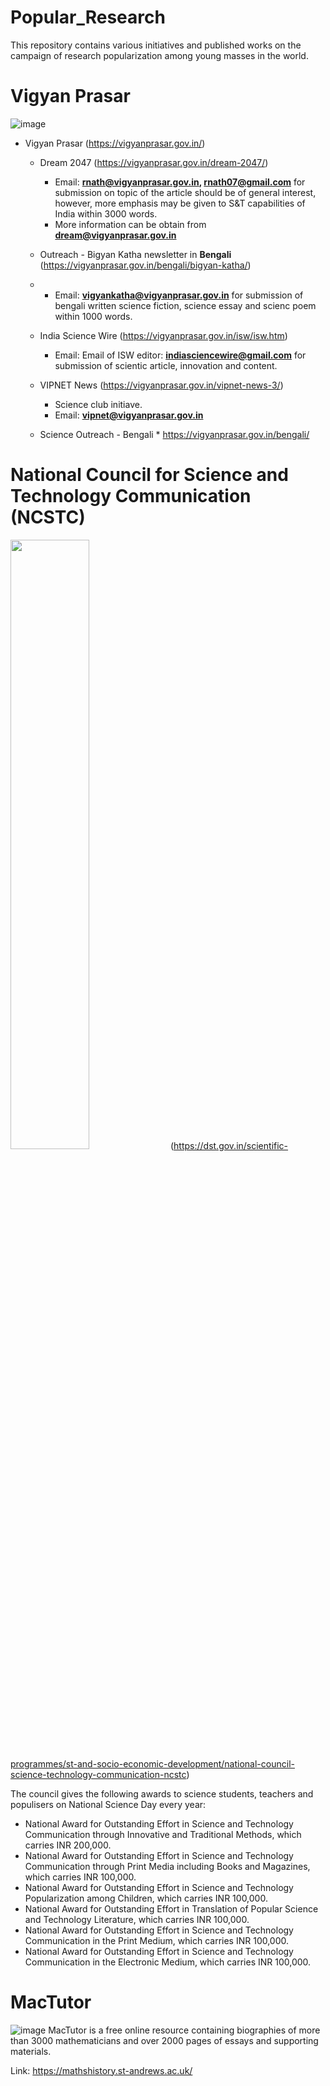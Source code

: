 # Popular_Research
This repository contains various initiatives and published works on the campaign of research popularization among young masses in the world.

# **Vigyan Prasar**

![image](https://github.com/ParthaPRay/Popular_Research/assets/1689639/f738ef11-e870-488e-9f03-d8675b8fd0ff)

   * Vigyan Prasar (https://vigyanprasar.gov.in/)
     
       *  Dream 2047 (https://vigyanprasar.gov.in/dream-2047/)
           * Email: **rnath@vigyanprasar.gov.in, rnath07@gmail.com** for submission on topic of the article should be of general interest, however, more emphasis may be given to S&T capabilities of India within 3000 words.
           * More information can be obtain from **dream@vigyanprasar.gov.in**

       *  Outreach - Bigyan Katha newsletter in **Bengali** (https://vigyanprasar.gov.in/bengali/bigyan-katha/)
       *  *  Email: **vigyankatha@vigyanprasar.gov.in** for submission of bengali written science fiction, science essay and scienc poem within 1000 words.
            
       *  India Science Wire (https://vigyanprasar.gov.in/isw/isw.htm)
           * Email: Email of ISW editor: **indiasciencewire@gmail.com** for submission of scientic article, innovation and content.
             
       *  VIPNET News (https://vigyanprasar.gov.in/vipnet-news-3/)
          *  Science club initiave.
          *  Email: **vipnet@vigyanprasar.gov.in**

        *  Science Outreach - Bengali
          *  https://vigyanprasar.gov.in/bengali/



# National Council for Science and Technology Communication (NCSTC)  

<img src="https://www.ncsc.co.in/img/logo/Logo2.png" width=50% height=50%> (https://dst.gov.in/scientific-programmes/st-and-socio-economic-development/national-council-science-technology-communication-ncstc)

The council gives the following awards to science students, teachers and populisers on National Science Day every year:

*  National Award for Outstanding Effort in Science and Technology Communication through Innovative and Traditional Methods, which carries INR 200,000.
*  National Award for Outstanding Effort in Science and Technology Communication through Print Media including Books and Magazines, which carries INR 100,000.
*  National Award for Outstanding Effort in Science and Technology Popularization among Children, which carries INR 100,000.
*  National Award for Outstanding Effort in Translation of Popular Science and Technology Literature, which carries INR 100,000.
*  National Award for Outstanding Effort in Science and Technology Communication in the Print Medium, which carries INR 100,000.
*  National Award for Outstanding Effort in Science and Technology Communication in the Electronic Medium, which carries INR 100,000.


# **MacTutor** 

![image](https://github.com/ParthaPRay/Popular_Research/assets/1689639/ab8e4834-72ff-4628-b79b-ef5df5a194eb)
MacTutor is a free online resource containing biographies of more than 3000 mathematicians and over 2000 pages of essays and supporting materials. 

  Link: https://mathshistory.st-andrews.ac.uk/


